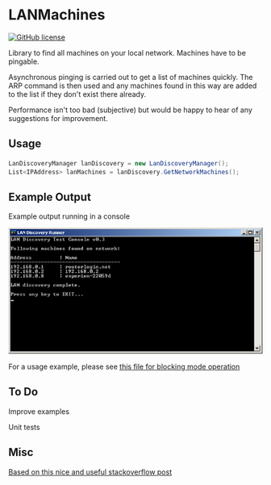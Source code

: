 LANMachines
===========

 [![GitHub license](https://img.shields.io/badge/license-MIT-blue.svg)](https://github.com/RedSpiderMkV/LANMachines/blob/master/LICENSE)

Library to find all machines on your local network.
Machines have to be pingable.

Asynchronous pinging is carried out to get a list of machines quickly.
The ARP command is then used and any machines found in this way are added to the list if they don't exist there already.

Performance isn't too bad (subjective) but would be happy to hear of any suggestions for improvement.

Usage
-----

```c#
LanDiscoveryManager lanDiscovery = new LanDiscoveryManager();
List<IPAddress> lanMachines = lanDiscovery.GetNetworkMachines();
```
Example Output
--------------

Example output running in a console

![run image](./assets/lanConsoleRun.PNG "Example Run")

For a usage example, please see [this file for blocking mode operation](https://github.com/RedSpiderMkV/LANMachines/blob/master/src/LanMachinesRunner/LanDiscoveryBlocking.cs)

To Do
-----

Improve examples

Unit tests

Misc
----

[Based on this nice and useful stackoverflow post](http://stackoverflow.com/questions/4042789/how-to-get-ip-of-all-hosts-in-lan)
